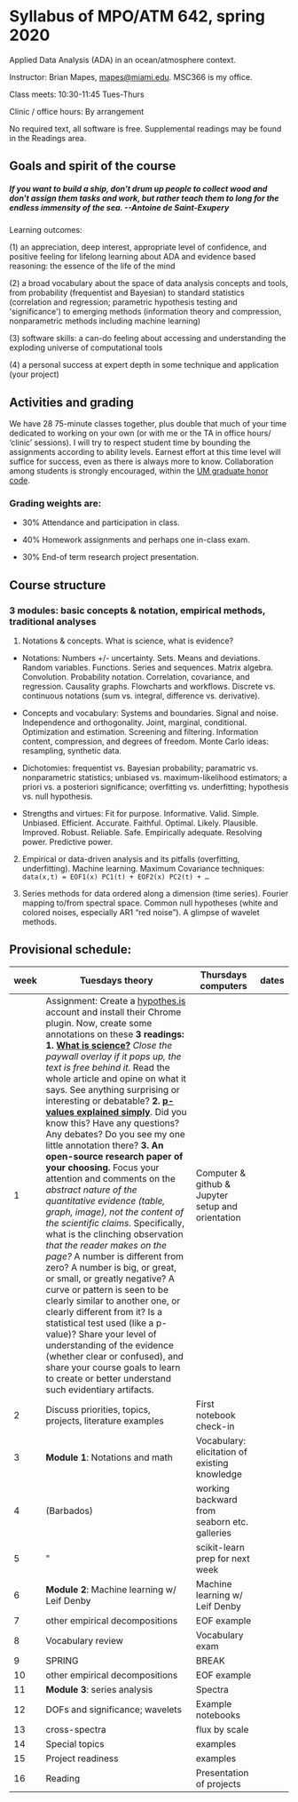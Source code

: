 # Syllabus of MPO/ATM 642, spring 2020
Applied Data Analysis (ADA) in an ocean/atmosphere context. 

Instructor: Brian Mapes, mapes@miami.edu. MSC366 is my office. 

Class meets: 10:30-11:45 Tues-Thurs

Clinic / office hours: By arrangement

No required text, all software is free. Supplemental readings may be found in the Readings area. 

## Goals and spirit of the course
##### _If you want to build a ship, don't drum up people to collect wood and don't assign them tasks and work, but rather teach them to long for the endless immensity of the sea. --Antoine de Saint-Exupery_

Learning outcomes: 

  (1) an appreciation, deep interest, appropriate level of confidence, and positive feeling for lifelong learning about ADA and evidence based reasoning: the essence of the life of the mind

  (2) a broad vocabulary about the space of data analysis concepts and tools, from probability (frequentist and Bayesian) to standard statistics (correlation and regression; parametric hypothesis testing and 'significance') to emerging methods (information theory and compression, nonparametric methods including machine learning)

  (3) software skills: a can-do feeling about accessing and understanding the exploding universe of computational tools
  
  (4) a personal success at expert depth in some technique and application (your project)

## Activities and grading
We have 28 75-minute classes together, plus double that much of your time dedicated to working on your own (or with me or the TA in office hours/ ‘clinic’ sessions). I will try to respect student time by bounding the assignments according to ability levels. Earnest effort at this time level will suffice for success, even as there is always more to know. Collaboration among students is strongly encouraged, within the [UM graduate honor code](https://www.grad.miami.edu/_assets/pdf/graduate_student_honor_code_2016_2017.pdf). 

### Grading weights are: 
  * 30% Attendance and participation in class. 
  
  * 40% Homework assignments and perhaps one in-class exam.
    
  * 30% End-of term research project presentation.
  
  
## Course structure

### 3 modules: basic concepts & notation, empirical methods, traditional analyses

1. Notations & concepts. What is science, what is evidence?

  - Notations: Numbers +/- uncertainty. Sets. Means and deviations. Random variables. Functions. Series and sequences. Matrix algebra. Convolution. Probability notation. Correlation, covariance, and regression. Causality graphs. Flowcharts and workflows. Discrete vs. continuous notations (sum vs. integral, difference vs. derivative). 

  - Concepts and vocabulary: Systems and boundaries. Signal and noise. Independence and orthogonality. Joint, marginal, conditional. Optimization and estimation. Screening and filtering. Information content, compression, and degrees of freedom. Monte Carlo ideas: resampling, synthetic data. 
  
  - Dichotomies: frequentist vs. Bayesian probability; paramatric vs. nonparametric statistics; unbiased vs. maximum-likelihood estimators; a priori vs. a posteriori significance; overfitting vs. underfitting; hypothesis vs. null hypothesis.
  
  - Strengths and virtues: Fit for purpose. Informative. Valid. Simple. Unbiased. Efficient. Accurate. Faithful. Optimal. Likely. Plausible. Improved. Robust. Reliable. Safe. Empirically adequate. Resolving power. Predictive power. 

2. Empirical or data-driven analysis and its pitfalls (overfitting, underfitting). Machine learning. Maximum Covariance techniques: `data(x,t) = EOF1(x) PC1(t) + EOF2(x) PC2(t) + … `  

3. Series methods for data ordered along a dimension (time series). Fourier mapping to/from spectral space. Common null hypotheses (white and colored noises, especially AR1 “red noise”). A glimpse of wavelet methods. 



## Provisional schedule: 

week | Tuesdays theory | Thursdays computers | dates
-----|----------|-----------|------
1 | Assignment: Create a [hypothes.is](https://web.hypothes.is/start/) account and install their Chrome plugin. Now, create some annotations on these **3 readings: 1.** [**What is science?**](https://www.nap.edu/read/13163/chapter/4) *Close the paywall overlay if it pops up, the text is free behind it.* Read the whole article and opine on what it says. See anything surprising or interesting or debatable? **2.** [**p-values explained simply**](https://towardsdatascience.com/p-value-explained-simply-for-data-scientists-4c0cd7044f14). Did you know this? Have any questions? Any debates? Do you see my one little annotation there? **3. An open-source research paper of your choosing.** Focus your attention and comments on the *abstract nature of the quantitative evidence (table, graph, image), not the content of the scientific claims.* Specifically, what is the clinching observation *that the reader makes on the page?* A number is different from zero? A number is big, or great, or small, or greatly negative? A curve or pattern is seen to be clearly similar to another one, or clearly different from it? Is a statistical test used (like a p-value)? Share your level of understanding of the evidence (whether clear or confused), and share your course goals to learn to create or better understand such evidentiary artifacts. | Computer & github & Jupyter setup and orientation   |
2 | Discuss priorities, topics, projects, literature examples | First notebook check-in | 
3 | **Module 1**: Notations and math | Vocabulary: elicitation of existing knowledge | 
4 | (Barbados) | working backward from seaborn etc. galleries |  
5 | " | scikit-learn prep for next week | 
6 | **Module 2**: Machine learning w/ Leif Denby      | Machine learning w/ Leif Denby      | 
7 | other empirical decompositions | EOF example  |  
8 | Vocabulary review| Vocabulary exam | 
9 | SPRING | BREAK | 
10 | other empirical decompositions | EOF example  |  
11| **Module 3**: series analysis | Spectra  | 
12| DOFs and significance; wavelets   | Example notebooks     | 
13| cross-spectra | flux by scale
14| Special topics | examples | 
15| Project readiness | examples  | 
16| Reading | Presentation of projects | 

